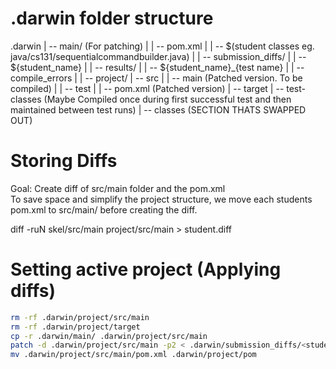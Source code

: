 # .darwin folder structure
.darwin
| -- main/ (For patching)
|     | -- pom.xml
|     | -- $(student classes eg. java/cs131/sequentialcommandbuilder.java)
|
| -- submission_diffs/
|     | -- ${student_name}
|
| -- results/
|     | -- ${student_name}_{test name}
|     | -- compile_errors
|
| -- project/
      | -- src 
      |     | -- main (Patched version. To be compiled)
      |     | -- test
      |
      | -- pom.xml (Patched version)
      | -- target
             | -- test-classes (Maybe Compiled once during first successful test and then maintained between test runs)
             | -- classes (SECTION THATS SWAPPED OUT)

# Storing Diffs
Goal: Create diff of src/main folder and the pom.xml  
To save space and simplify the project structure, we move each students pom.xml to src/main/ before creating the diff. 

diff -ruN skel/src/main project/src/main > student.diff

# Setting active project (Applying diffs)
``` bash
rm -rf .darwin/project/src/main
rm -rf .darwin/project/target
cp -r .darwin/main/ .darwin/project/src/main
patch -d .darwin/project/src/main -p2 < .darwin/submission_diffs/<student_diff>
mv .darwin/project/src/main/pom.xml .darwin/project/pom
```